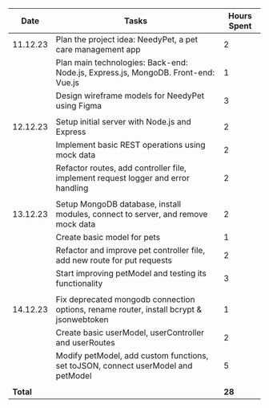 | Date      | Tasks                                                                                   | Hours Spent |
| --------- | --------------------------------------------------------------------------------------- | ----------- |
| 11.12.23  | Plan the project idea: NeedyPet, a pet care management app                              | 2           |
|           | Plan main technologies: Back-end: Node.js, Express.js, MongoDB. Front-end: Vue.js       | 1           |
|           | Design wireframe models for NeedyPet using Figma                                        | 3           |
|           |                                                                                         |             |
| 12.12.23  | Setup initial server with Node.js and Express                                           | 2           |
|           | Implement basic REST operations using mock data                                         | 2           |
|           | Refactor routes, add controller file, implement request logger and error handling       | 2           |
|           |                                                                                         |             |
| 13.12.23  | Setup MongoDB database, install modules, connect to server, and remove mock data        | 2           |
|           | Create basic model for pets                                                             | 1           |
|           | Refactor and improve pet controller file, add new route for put requests                | 2           |
|           | Start improving petModel and testing its functionality                                  | 3           |
|           |                                                                                         |             |
| 14.12.23  | Fix deprecated mongodb connection options, rename router, install bcrypt & jsonwebtoken | 1           |
|           | Create basic userModel, userController and userRoutes                                   | 2           |
|           | Modify petModel, add custom functions, set toJSON, connect userModel and petModel       | 5           |
|           |                                                                                         |             |
| **Total** |                                                                                         | **28**      |

